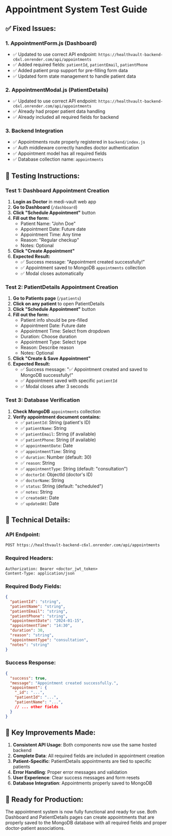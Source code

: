 # Appointment System Test Guide

## ✅ **Fixed Issues:**

### **1. AppointmentForm.js (Dashboard)**
- ✅ Updated to use correct API endpoint: `https://healthvault-backend-c6xl.onrender.com/api/appointments`
- ✅ Added required fields: `patientId`, `patientEmail`, `patientPhone`
- ✅ Added patient prop support for pre-filling form data
- ✅ Updated form state management to handle patient data

### **2. AppointmentModal.js (PatientDetails)**
- ✅ Updated to use correct API endpoint: `https://healthvault-backend-c6xl.onrender.com/api/appointments`
- ✅ Already had proper patient data handling
- ✅ Already included all required fields for backend

### **3. Backend Integration**
- ✅ Appointments route properly registered in `backend/index.js`
- ✅ Auth middleware correctly handles doctor authentication
- ✅ Appointment model has all required fields
- ✅ Database collection name: `appointments`

## 🧪 **Testing Instructions:**

### **Test 1: Dashboard Appointment Creation**
1. **Login as Doctor** in medi-vault web app
2. **Go to Dashboard** (`/dashboard`)
3. **Click "Schedule Appointment"** button
4. **Fill out the form:**
   - Patient Name: "John Doe"
   - Appointment Date: Future date
   - Appointment Time: Any time
   - Reason: "Regular checkup"
   - Notes: Optional
5. **Click "Create Appointment"**
6. **Expected Result:** 
   - ✅ Success message: "Appointment created successfully!"
   - ✅ Appointment saved to MongoDB `appointments` collection
   - ✅ Modal closes automatically

### **Test 2: PatientDetails Appointment Creation**
1. **Go to Patients page** (`/patients`)
2. **Click on any patient** to open PatientDetails
3. **Click "Schedule Appointment"** button
4. **Fill out the form:**
   - Patient info should be pre-filled
   - Appointment Date: Future date
   - Appointment Time: Select from dropdown
   - Duration: Choose duration
   - Appointment Type: Select type
   - Reason: Describe reason
   - Notes: Optional
5. **Click "Create & Save Appointment"**
6. **Expected Result:**
   - ✅ Success message: "✅ Appointment created and saved to MongoDB successfully!"
   - ✅ Appointment saved with specific `patientId`
   - ✅ Modal closes after 3 seconds

### **Test 3: Database Verification**
1. **Check MongoDB** `appointments` collection
2. **Verify appointment document contains:**
   - ✅ `patientId`: String (patient's ID)
   - ✅ `patientName`: String
   - ✅ `patientEmail`: String (if available)
   - ✅ `patientPhone`: String (if available)
   - ✅ `appointmentDate`: Date
   - ✅ `appointmentTime`: String
   - ✅ `duration`: Number (default: 30)
   - ✅ `reason`: String
   - ✅ `appointmentType`: String (default: "consultation")
   - ✅ `doctorId`: ObjectId (doctor's ID)
   - ✅ `doctorName`: String
   - ✅ `status`: String (default: "scheduled")
   - ✅ `notes`: String
   - ✅ `createdAt`: Date
   - ✅ `updatedAt`: Date

## 🔧 **Technical Details:**

### **API Endpoint:**
```
POST https://healthvault-backend-c6xl.onrender.com/api/appointments
```

### **Required Headers:**
```
Authorization: Bearer <doctor_jwt_token>
Content-Type: application/json
```

### **Required Body Fields:**
```json
{
  "patientId": "string",
  "patientName": "string",
  "patientEmail": "string",
  "patientPhone": "string",
  "appointmentDate": "2024-01-15",
  "appointmentTime": "14:30",
  "duration": 30,
  "reason": "string",
  "appointmentType": "consultation",
  "notes": "string"
}
```

### **Success Response:**
```json
{
  "success": true,
  "message": "Appointment created successfully.",
  "appointment": {
    "_id": "...",
    "patientId": "...",
    "patientName": "...",
    // ... other fields
  }
}
```

## 🎯 **Key Improvements Made:**

1. **Consistent API Usage**: Both components now use the same hosted backend
2. **Complete Data**: All required fields are included in appointment creation
3. **Patient-Specific**: PatientDetails appointments are tied to specific patients
4. **Error Handling**: Proper error messages and validation
5. **User Experience**: Clear success messages and form resets
6. **Database Integration**: Appointments properly saved to MongoDB

## 🚀 **Ready for Production:**

The appointment system is now fully functional and ready for use. Both Dashboard and PatientDetails pages can create appointments that are properly saved to the MongoDB database with all required fields and proper doctor-patient associations.
